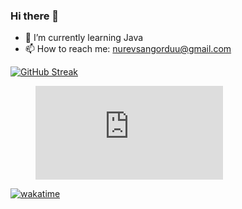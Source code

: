 ### Hi there 👋

- 🌱 I’m currently learning Java
- 📫 How to reach me: nurevsangorduu@gmail.com

[![GitHub Streak](http://github-readme-streak-stats.herokuapp.com?user=nurevs&theme=gruvbox&border_radius=4.6)](https://git.io/streak-stats)


<figure><embed src="https://wakatime.com/share/@95bd56c4-c9b6-4423-bb96-241e28d5ab74/0bae179a-188d-48c2-b90f-a164deefb66f.svg"></embed></figure>

<a href="https://wakatime.com/badge/user/95bd56c4-c9b6-4423-bb96-241e28d5ab74/project/dc56eafa-e0b7-495d-9ec9-b2f97a80f9e3"><img src="https://wakatime.com/badge/user/95bd56c4-c9b6-4423-bb96-241e28d5ab74/project/dc56eafa-e0b7-495d-9ec9-b2f97a80f9e3.svg" alt="wakatime"></a>


